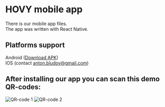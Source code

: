 # HOVY mobile app

There is our mobile app files. <br />
The app was written with React Native.

## Platforms support
Android ([Download APK](https://a4.files.diawi.com/app-file/IoI7duH2jNKUffGLamz2.apk)) <br />
IOS (contact anton.bludov@gmail.com)

## After installing our app you can scan this demo QR-codes:
![QR-code 1](https://i.postimg.cc/WbDjLmtJ/qr1.png)
![QR-code 2](https://i.postimg.cc/d0FKyz68/qr2.png)
